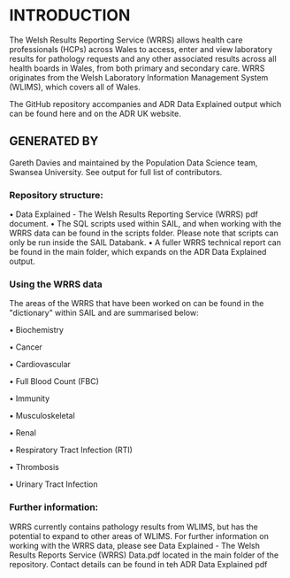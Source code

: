 # INTRODUCTION

The Welsh Results Reporting Service (WRRS) allows health care professionals (HCPs) across Wales to access, enter and view laboratory results for pathology requests and any other associated results across all health boards in Wales, from both primary and secondary care. WRRS originates from the Welsh Laboratory Information Management System (WLIMS), which covers all of Wales. 

The GitHub repository accompanies and ADR Data Explained output which can be found here and on the ADR UK website.



## GENERATED BY
Gareth Davies and maintained by the Population Data Science team, Swansea University. See output for full list of contributors.


### Repository structure:

•	Data Explained - The Welsh Results Reporting Service (WRRS) pdf document.
•	The SQL scripts used within SAIL, and when working with the WRRS data can be found in the scripts folder. Please note that scripts can only be run inside the SAIL Databank.
•	A fuller WRRS technical report can be found in the main folder, which expands on the ADR Data Explained output.


### Using the WRRS data

The areas of the WRRS that have been worked on can be found in the "dictionary" within SAIL and are summarised below:

•	Biochemistry

•	Cancer

•	Cardiovascular 

•	Full Blood Count (FBC)

•	Immunity

•	Musculoskeletal

•	Renal

•	Respiratory Tract Infection (RTI) 

•	Thrombosis

•	Urinary Tract Infection


### Further information:
WRRS currently contains pathology results from WLIMS, but has the potential to expand to other areas of WLIMS. 
For further information on working with the WRRS data, please see Data Explained - The Welsh Results Reports Service (WRRS) Data.pdf located in the main folder of the repository.
Contact details can be found in teh ADR Data Explained pdf
